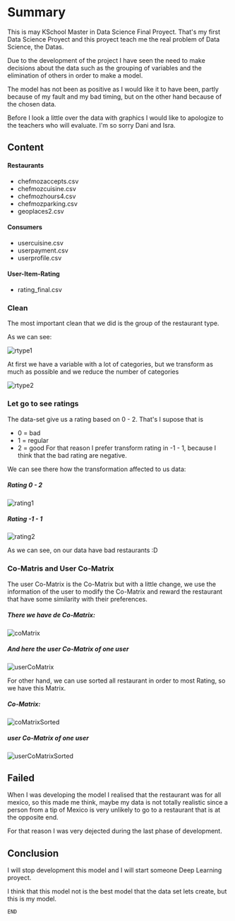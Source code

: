 # Summary

This is may KSchool Master in Data Science Final Proyect.
That's my first Data Science Proyect and this proyect teach me the real problem of Data Science, the Datas.

Due to the development of the project I have seen the need to make decisions about the data such as the grouping of variables and the elimination of others in order to make a model.

The model has not been as positive as I would like it to have been, partly because of my fault and my bad timing, but on the other hand because of the chosen data.

Before I look a little over the data with graphics I would like to apologize to the teachers who will evaluate. I'm so sorry Dani and Isra.

## Content
#### Restaurants

* chefmozaccepts.csv
* chefmozcuisine.csv
* chefmozhours4.csv
* chefmozparking.csv
* geoplaces2.csv

#### Consumers

* usercuisine.csv
* userpayment.csv
* userprofile.csv

#### User-Item-Rating

* rating_final.csv



### Clean

The most important clean that we did is the group of the restaurant type.

As we can see:

![rtype1](imgs/beforeRtype.png)

At first we have a variable with a lot of categories, but we transform as much as possible and we reduce the number of categories

![rtype2](imgs/afterRtype.png)

### Let go to see ratings

The data-set give us a rating based on 0 - 2. That's I supose that is
* 0 = bad
* 1 = regular
* 2 = good
For that reason I prefer transform rating in -1 - 1, because I think that the bad rating are negative.

We can see there how the transformation affected to us data:

##### Rating 0 - 2

![rating1](/imgs/rating02.png)

##### Rating -1 - 1

![rating2](/imgs/rating-11.png)

As we can see, on our data have bad restaurants :D 

### Co-Matris and User Co-Matrix

The user Co-Matrix is the Co-Matrix but with a little change, we use the information of the user to modify the Co-Matrix and reward the restaurant that have some similarity with their preferences.

##### There we have de Co-Matrix:
![coMatrix](/imgs/coMatrix.png)

##### And here the user Co-Matrix of one user
![userCoMatrix](/imgs/userCoMatrix.png)


For other hand, we can use sorted all restaurant in order to most Rating, so we have this Matrix.
##### Co-Matrix:
![coMatrixSorted](/imgs/coMatrixSorted.png)

##### user Co-Matrix of one user
![userCoMatrixSorted](/imgs/userCoMatrixSorted.png)

## Failed
When I was developing the model I realised that the restaurant was for all mexico, so this made me think, maybe my data is not totally realistic since a person from a tip of Mexico is very unlikely to go to a restaurant that is at the opposite end.

For that reason I was very dejected during the last phase of development.

## Conclusion
I will stop development this model and I will start someone Deep Learning proyect.

I think that this model not is the best model that the data set lets create, but this is my model.
    
    END
